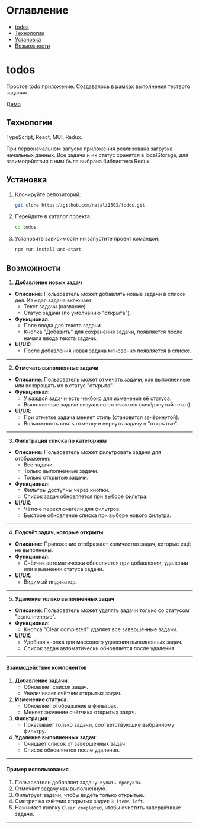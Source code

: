 # Оглавление

- [todos](#todos)
- [Технологии](#Технологии)
- [Установка](#Установка)
- [Возможности](#Возможности)

# todos

Простое todo приложение.
Создавалось в рамках выполнения тествого задания.

[Демо](https://todos-fpg9.vercel.app/)

## Технологии

TypeScript, React, MUI, Redux.

При первоначальном запуске приложения реализована загрузка начальных данных.
Все задачи и их статус хранятся в localStorage, для взаимодействия с ним была выбрана библиотека Redux.

## Установка

1. Клонируйте репозиторий:

   ```bash
   git clone https://github.com/natali1503/todos.git
   ```

2. Перейдите в каталог проекта:

   ```bash
   cd todos
   ```

3. Установите зависимости ии запустите проект командой:

   ```bash
   npm run install-and-start
   ```

## Возможности

1. **Добавление новых задач**

- **Описание**: Пользователь может добавлять новые задачи в список дел. Каждая задача включает:
  - Текст задачи (название).
  - Статус задачи (по умолчанию "открыта").
- **Функционал**:
  - Поле ввода для текста задачи.
  - Кнопка "Добавить" для сохранения задачи, появляется после начала ввода текста задачи.
- **UI/UX**:
  - После добавления новая задача мгновенно появляется в списке.

---

2. **Отмечать выполненные задачи**

- **Описание**: Пользователь может отмечать задачи, как выполненные или возвращать их в статус "открыта".
- **Функционал**:
  - У каждой задачи есть чекбокс для изменения её статуса.
  - Выполненные задачи визуально отличаются (зачёркнутый текст).
- **UI/UX**:
  - При отметке задача меняет стиль (становится зачёркнутой).
  - Возможность снять отметку и вернуть задачу в "открытые".

---

3. **Фильтрация списка по категориям**

- **Описание**: Пользователь может фильтровать задачи для отображения:
  - Все задачи.
  - Только выполненные задачи.
  - Только открытые задачи.
- **Функционал**:
  - Фильтры доступны через кнопки.
  - Список задач обновляется при выборе фильтра.
- **UI/UX**:
  - Чёткие переключатели для фильтров.
  - Быстрое обновление списка при выборе нового фильтра.

---

4. **Подсчёт задач, которые открыты**

- **Описание**: Приложение отображает количество задач, которые ещё не выполнены.
- **Функционал**:
  - Счётчик автоматически обновляется при добавлении, удалении или изменении статуса задачи.
- **UI/UX**:
  - Видимый индикатор.

---

5. **Удаление только выполненных задач**

- **Описание**: Пользователь может удалять задачи только со статусом "выполненные".
- **Функционал**:
  - Кнопка "Clear completed" удаляет все завершённые задачи.
- **UI/UX**:
  - Удобная кнопка для массового удаления выполненных задач.
  - Список задач автоматически обновляется после удаления.

---

#### Взаимодействие компонентов

1. **Добавление задачи**:
   - Обновляет список задач.
   - Увеличивает счётчик открытых задач.
2. **Изменение статуса**:
   - Обновляет отображение в фильтрах.
   - Меняет значение счётчика открытых задач.
3. **Фильтрация**:
   - Показывает только задачи, соответствующие выбранному фильтру.
4. **Удаление выполненных задач**:
   - Очищает список от завершённых задач.
   - Список обновляется после удаления.

---

#### Пример использования

1. Пользователь добавляет задачу: `Купить продукты`.
2. Отмечает задачу как выполненную.
3. Фильтрует задачи, чтобы видеть только открытые.
4. Смотрит на счётчик открытых задач: `3 items left`.
5. Нажимает кнопку `Clear completed`, чтобы очистить завершённые задачи.

---
